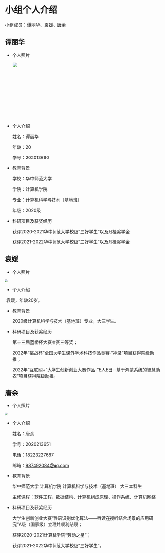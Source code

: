 # 小组个人介绍

小组成员：谭丽华、袁媛、唐余



## 谭丽华

* 个人照片

  <img src="https://great.wzznft.com/i/2023/04/12/tan.jpg" style="zoom:90%;" width="150" height="200" />
* 个人介绍


  姓名：谭丽华 

  年龄：20

  学号：202013660

* 教育背景

  学校：华中师范大学
  
  学院：计算机学院
  
  专业：计算机科学与技术（基地班）
  
  年级：2020级

* 科研项目及获奖经历

  获评2020-2021华中师范大学校级“三好学生”以及丹桂奖学金
  
  获评2021-2022华中师范大学校级“三好学生”以及丹桂奖学金
  



## 袁媛

* 个人照片

<img src="https://great.wzznft.com/i/2023/04/12/qsryee.jpg" style="zoom:50%;" />



* 个人介绍

​		袁媛，年龄20岁。

* 教育背景

  2020级计算机科学与技术（基地班）专业，大三学生。

* 科研项目及获奖经历

  第十三届蓝桥杯大赛省赛三等奖；

  2022年“挑战杯”全国大学生课外学术科技作品竞赛-“神录”项目获得院级助推；

  2022年“互联网+”大学生创新创业大赛作品-“E人E田--基于鸿蒙系统的智慧助农”项目获得院级助推。

  

  
## 唐余

* 个人照片

<img src="https://bhimgs.com/i/2023/04/12/w4cheq.jpg" style="zoom:50%;" />

* 个人介绍

  姓名：唐余
  
  学号：2020213651
  
  电话：18223227687
  
  邮箱：987492084@qq.com
  
* 教育背景

  华中师范大学 计算机学院 计算机科学与技术（基地班） 大三本科生
  
  主修课程：软件工程、数据结构、计算机组成原理、操作系统、计算机网络
  
* 科研项目及获奖经历

  大学生创新创业大赛“唇语识别优化算法——唇读在视听结合场景的应用研究”A级（国家级）立项并顺利结项；
  
  获评2020-2021计算机学院“劳动之星”；
  
  获评2021-2022华中师范大学校级“三好学生”。
  

  





